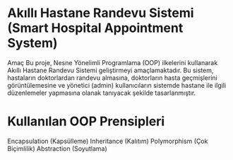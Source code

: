 # Akıllı Hastane Randevu Sistemi (Smart Hospital Appointment System)
Amaç
Bu proje, Nesne Yönelimli Programlama (OOP) ilkelerini kullanarak Akıllı Hastane Randevu Sistemi geliştirmeyi amaçlamaktadır. Bu sistem, hastaların doktorlardan randevu almasına, doktorların hasta geçmişlerini görüntülemesine ve yönetici (admin) kullanıcıların sistemde hastane ile ilgili düzenlemeler yapmasına olanak tanıyacak şekilde tasarlanmıştır.

# Kullanılan OOP Prensipleri
Encapsulation (Kapsülleme)
Inheritance (Kalıtım)
Polymorphism (Çok Biçimlilik)
Abstraction (Soyutlama)
